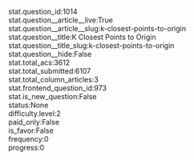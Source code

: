 stat.question_id:1014  
stat.question__article__live:True  
stat.question__article__slug:k-closest-points-to-origin  
stat.question__title:K Closest Points to Origin  
stat.question__title_slug:k-closest-points-to-origin  
stat.question__hide:False  
stat.total_acs:3612  
stat.total_submitted:6107  
stat.total_column_articles:3  
stat.frontend_question_id:973  
stat.is_new_question:False  
status:None  
difficulty.level:2  
paid_only:False  
is_favor:False  
frequency:0  
progress:0  
